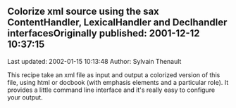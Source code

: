 ## Colorize xml source using the sax ContentHandler, LexicalHandler and Declhandler interfacesOriginally published: 2001-12-12 10:37:15 
Last updated: 2002-01-15 10:13:48 
Author: Sylvain Thenault 
 
This recipe take an xml file as input and output a colorized version of this file, using html or docbook (with emphasis elements and a particular role). It provides a little command line interface and it's really easy to configure your output.